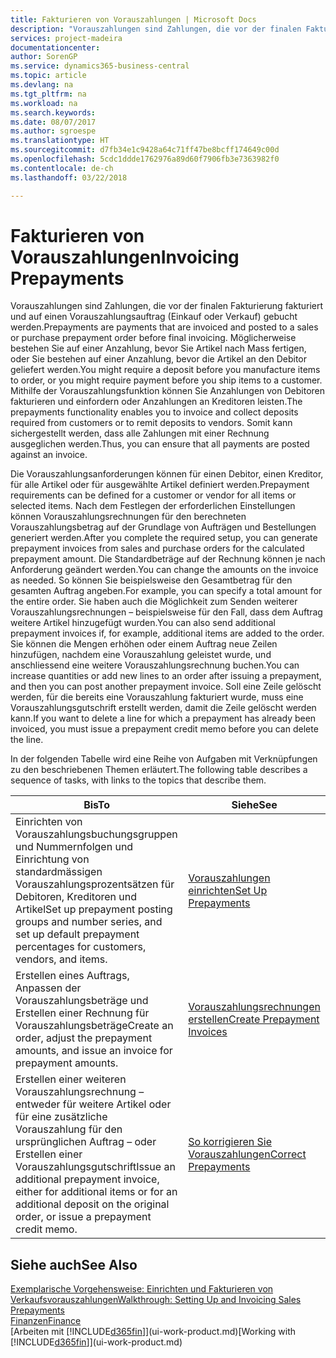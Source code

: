 ```yaml
---
title: Fakturieren von Vorauszahlungen | Microsoft Docs
description: "Vorauszahlungen sind Zahlungen, die vor der finalen Fakturierung fakturiert und auf einen Vorauszahlungsauftrag (Einkauf oder Verkauf) gebucht werden. Möglicherweise bestehen Sie auf einer Anzahlung, bevor Sie Artikel nach Mass fertigen, oder Sie bestehen auf einer Anzahlung, bevor die Artikel an den Debitor geliefert werden. Mithilfe der Vorauszahlungsfunktion können Sie Anzahlungen von Debitoren fakturieren und einfordern oder Anzahlungen an Kreditoren leisten. Somit kann sichergestellt werden, dass alle Zahlungen mit einer Rechnung ausgeglichen werden."
services: project-madeira
documentationcenter: 
author: SorenGP
ms.service: dynamics365-business-central
ms.topic: article
ms.devlang: na
ms.tgt_pltfrm: na
ms.workload: na
ms.search.keywords: 
ms.date: 08/07/2017
ms.author: sgroespe
ms.translationtype: HT
ms.sourcegitcommit: d7fb34e1c9428a64c71ff47be8bcff174649c00d
ms.openlocfilehash: 5cdc1ddde1762976a89d60f7906fb3e7363982f0
ms.contentlocale: de-ch
ms.lasthandoff: 03/22/2018

---
```

# <a name="invoicing-prepayments"></a><span data-ttu-id="43e3f-106">Fakturieren von Vorauszahlungen</span><span class="sxs-lookup"><span data-stu-id="43e3f-106">Invoicing Prepayments</span></span>
<span data-ttu-id="43e3f-107">Vorauszahlungen sind Zahlungen, die vor der finalen Fakturierung fakturiert und auf einen Vorauszahlungsauftrag (Einkauf oder Verkauf) gebucht werden.</span><span class="sxs-lookup"><span data-stu-id="43e3f-107">Prepayments are payments that are invoiced and posted to a sales or purchase prepayment order before final invoicing.</span></span> <span data-ttu-id="43e3f-108">Möglicherweise bestehen Sie auf einer Anzahlung, bevor Sie Artikel nach Mass fertigen, oder Sie bestehen auf einer Anzahlung, bevor die Artikel an den Debitor geliefert werden.</span><span class="sxs-lookup"><span data-stu-id="43e3f-108">You might require a deposit before you manufacture items to order, or you might require payment before you ship items to a customer.</span></span> <span data-ttu-id="43e3f-109">Mithilfe der Vorauszahlungsfunktion können Sie Anzahlungen von Debitoren fakturieren und einfordern oder Anzahlungen an Kreditoren leisten.</span><span class="sxs-lookup"><span data-stu-id="43e3f-109">The prepayments functionality enables you to invoice and collect deposits required from customers or to remit deposits to vendors.</span></span> <span data-ttu-id="43e3f-110">Somit kann sichergestellt werden, dass alle Zahlungen mit einer Rechnung ausgeglichen werden.</span><span class="sxs-lookup"><span data-stu-id="43e3f-110">Thus, you can ensure that all payments are posted against an invoice.</span></span>  

 <span data-ttu-id="43e3f-111">Die Vorauszahlungsanforderungen können für einen Debitor, einen Kreditor, für alle Artikel oder für ausgewählte Artikel definiert werden.</span><span class="sxs-lookup"><span data-stu-id="43e3f-111">Prepayment requirements can be defined for a customer or vendor for all items or selected items.</span></span> <span data-ttu-id="43e3f-112">Nach dem Festlegen der erforderlichen Einstellungen können Vorauszahlungsrechnungen für den berechneten Vorauszahlungsbetrag auf der Grundlage von Aufträgen und Bestellungen generiert werden.</span><span class="sxs-lookup"><span data-stu-id="43e3f-112">After you complete the required setup, you can generate prepayment invoices from sales and purchase orders for the calculated prepayment amount.</span></span> <span data-ttu-id="43e3f-113">Die Standardbeträge auf der Rechnung können je nach Anforderung geändert werden.</span><span class="sxs-lookup"><span data-stu-id="43e3f-113">You can change the amounts on the invoice as needed.</span></span> <span data-ttu-id="43e3f-114">So können Sie beispielsweise den Gesamtbetrag für den gesamten Auftrag angeben.</span><span class="sxs-lookup"><span data-stu-id="43e3f-114">For example, you can specify a total amount for the entire order.</span></span> <span data-ttu-id="43e3f-115">Sie haben auch die Möglichkeit zum Senden weiterer Vorauszahlungsrechnungen – beispielsweise für den Fall, dass dem Auftrag weitere Artikel hinzugefügt wurden.</span><span class="sxs-lookup"><span data-stu-id="43e3f-115">You can also send additional prepayment invoices if, for example, additional items are added to the order.</span></span> <span data-ttu-id="43e3f-116">Sie können die Mengen erhöhen oder einem Auftrag neue Zeilen hinzufügen, nachdem eine Vorauszahlung geleistet wurde, und anschliessend eine weitere Vorauszahlungsrechnung buchen.</span><span class="sxs-lookup"><span data-stu-id="43e3f-116">You can increase quantities or add new lines to an order after issuing a prepayment, and then you can post another prepayment invoice.</span></span> <span data-ttu-id="43e3f-117">Soll eine Zeile gelöscht werden, für die bereits eine Vorauszahlung fakturiert wurde, muss eine Vorauszahlungsgutschrift erstellt werden, damit die Zeile gelöscht werden kann.</span><span class="sxs-lookup"><span data-stu-id="43e3f-117">If you want to delete a line for which a prepayment has already been invoiced, you must issue a prepayment credit memo before you can delete the line.</span></span>  

 <span data-ttu-id="43e3f-118">In der folgenden Tabelle wird eine Reihe von Aufgaben mit Verknüpfungen zu den beschriebenen Themen erläutert.</span><span class="sxs-lookup"><span data-stu-id="43e3f-118">The following table describes a sequence of tasks, with links to the topics that describe them.</span></span>

|<span data-ttu-id="43e3f-119">**Bis**</span><span class="sxs-lookup"><span data-stu-id="43e3f-119">**To**</span></span>|<span data-ttu-id="43e3f-120">**Siehe**</span><span class="sxs-lookup"><span data-stu-id="43e3f-120">**See**</span></span>|  
|------------|-------------|  
|<span data-ttu-id="43e3f-121">Einrichten von Vorauszahlungsbuchungsgruppen und Nummernfolgen und Einrichtung von standardmässigen Vorauszahlungsprozentsätzen für Debitoren, Kreditoren und Artikel</span><span class="sxs-lookup"><span data-stu-id="43e3f-121">Set up prepayment posting groups and number series, and set up default prepayment percentages for customers, vendors, and items.</span></span>|[<span data-ttu-id="43e3f-122">Vorauszahlungen einrichten</span><span class="sxs-lookup"><span data-stu-id="43e3f-122">Set Up Prepayments</span></span>](finance-set-up-prepayments.md)|
|<span data-ttu-id="43e3f-123">Erstellen eines Auftrags, Anpassen der Vorauszahlungsbeträge und Erstellen einer Rechnung für Vorauszahlungsbeträge</span><span class="sxs-lookup"><span data-stu-id="43e3f-123">Create an order, adjust the prepayment amounts, and issue an invoice for prepayment amounts.</span></span>|[<span data-ttu-id="43e3f-124">Vorauszahlungsrechnungen erstellen</span><span class="sxs-lookup"><span data-stu-id="43e3f-124">Create Prepayment Invoices</span></span>](finance-how-to-create-prepayment-invoices.md)|  
|<span data-ttu-id="43e3f-125">Erstellen einer weiteren Vorauszahlungsrechnung – entweder für weitere Artikel oder für eine zusätzliche Vorauszahlung für den ursprünglichen Auftrag – oder Erstellen einer Vorauszahlungsgutschrift</span><span class="sxs-lookup"><span data-stu-id="43e3f-125">Issue an additional prepayment invoice, either for additional items or for an additional deposit on the original order, or issue a prepayment credit memo.</span></span>|[<span data-ttu-id="43e3f-126">So korrigieren Sie Vorauszahlungen</span><span class="sxs-lookup"><span data-stu-id="43e3f-126">Correct Prepayments</span></span>](finance-how-to-correct-prepayments.md)|  

## <a name="see-also"></a><span data-ttu-id="43e3f-127">Siehe auch</span><span class="sxs-lookup"><span data-stu-id="43e3f-127">See Also</span></span>  
[<span data-ttu-id="43e3f-128">Exemplarische Vorgehensweise: Einrichten und Fakturieren von Verkaufsvorauszahlungen</span><span class="sxs-lookup"><span data-stu-id="43e3f-128">Walkthrough: Setting Up and Invoicing Sales Prepayments</span></span>](walkthrough-setting-up-and-invoicing-sales-prepayments.md)  
[<span data-ttu-id="43e3f-129">Finanzen</span><span class="sxs-lookup"><span data-stu-id="43e3f-129">Finance</span></span>](finance.md)  
<span data-ttu-id="43e3f-130">[Arbeiten mit [!INCLUDE[d365fin](includes/d365fin_md.md)]](ui-work-product.md)</span><span class="sxs-lookup"><span data-stu-id="43e3f-130">[Working with [!INCLUDE[d365fin](includes/d365fin_md.md)]](ui-work-product.md)</span></span>

